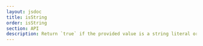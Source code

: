 ```yaml
---
layout: jsdoc
title: isString
order: isString
section: API
description: Return `true` if the provided value is a string literal or `String` object (otherwise return `false`).
---
```

